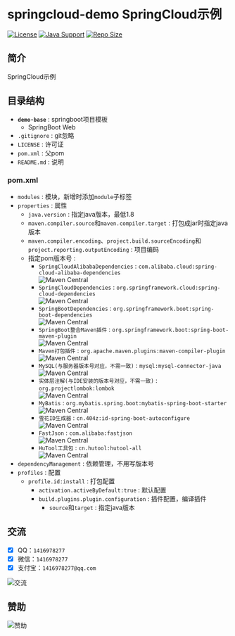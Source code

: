 # springcloud-demo SpringCloud示例

[![License](https://img.shields.io/github/license/ali1416/springcloud-demo?label=License)](https://opensource.org/licenses/BSD-3-Clause)
[![Java Support](https://img.shields.io/badge/Java-8+-green)](https://openjdk.org/)
[![Repo Size](https://img.shields.io/github/repo-size/ali1416/springcloud-demo?label=Repo%20Size&color=success)](https://github.com/ALI1416/springcloud-demo/archive/refs/heads/master.zip)

## 简介

SpringCloud示例

## 目录结构

- **`demo-base`** : springboot项目模板
  - SpringBoot Web
- `.gitignore` : git忽略
- `LICENSE` : 许可证
- `pom.xml` : 父pom
- `README.md` : 说明

### pom.xml

- `modules` : 模块，新增时添加`module`子标签
- `properties` : 属性
  - `java.version` : 指定java版本，最低1.8
  - `maven.compiler.source`和`maven.compiler.target` : 打包成jar时指定java版本
  - `maven.compiler.encoding`、`project.build.sourceEncoding`和`project.reporting.outputEncoding` : 项目编码
  - 指定pom版本号 :
    - `SpringCloudAlibabaDependencies` : `com.alibaba.cloud:spring-cloud-alibaba-dependencies`  
      ![Maven Central](https://img.shields.io/maven-central/v/com.alibaba.cloud/spring-cloud-alibaba-dependencies?label=Maven%20Central)
    - `SpringCloudDependencies` : `org.springframework.cloud:spring-cloud-dependencies`  
      ![Maven Central](https://img.shields.io/maven-central/v/org.springframework.cloud/spring-cloud-dependencies?label=Maven%20Central)
    - `SpringBootDependencies` : `org.springframework.boot:spring-boot-dependencies`  
      ![Maven Central](https://img.shields.io/maven-central/v/org.springframework.boot/spring-boot-dependencies?label=Maven%20Central)
    - `SpringBoot整合Maven插件` : `org.springframework.boot:spring-boot-maven-plugin`  
      ![Maven Central](https://img.shields.io/maven-central/v/org.springframework.boot/spring-boot-maven-plugin?label=Maven%20Central)
    - `Maven打包插件` : `org.apache.maven.plugins:maven-compiler-plugin`  
      ![Maven Central](https://img.shields.io/maven-central/v/org.apache.maven.plugins/maven-compiler-plugin?label=Maven%20Central)
    - `MySQL(与服务器版本号对应，不需一致)` : `mysql:mysql-connector-java`  
      ![Maven Central](https://img.shields.io/maven-central/v/mysql/mysql-connector-java?label=Maven%20Central)
    - `实体层注解(与IDE安装的版本号对应，不需一致)` : `org.projectlombok:lombok`  
      ![Maven Central](https://img.shields.io/maven-central/v/org.projectlombok/lombok?label=Maven%20Central)
    - `MyBatis` : `org.mybatis.spring.boot:mybatis-spring-boot-starter`  
      ![Maven Central](https://img.shields.io/maven-central/v/org.mybatis.spring.boot/mybatis-spring-boot-starter?label=Maven%20Central)
    - `雪花ID生成器` : `cn.404z:id-spring-boot-autoconfigure`  
      ![Maven Central](https://img.shields.io/maven-central/v/cn.404z/id-spring-boot-autoconfigure?label=Maven%20Central)
    - `FastJson` : `com.alibaba:fastjson`  
      ![Maven Central](https://img.shields.io/maven-central/v/com.alibaba/fastjson?label=Maven%20Central)
    - `HuTool工具包` : `cn.hutool:hutool-all`  
      ![Maven Central](https://img.shields.io/maven-central/v/cn.hutool/hutool-all?label=Maven%20Central)
- `dependencyManagement` : 依赖管理，不用写版本号
- `profiles` : 配置
  - `profile.id:install` : 打包配置
    - `activation.activeByDefault:true` : 默认配置
    - `build.plugins.plugin.configuration` : 插件配置，编译插件
      - `source`和`target` : 指定java版本

## 交流

- [x] QQ：`1416978277`
- [x] 微信：`1416978277`
- [x] 支付宝：`1416978277@qq.com`

![交流](https://cdn.jsdelivr.net/gh/ALI1416/ALI1416/image/contact.png)

## 赞助

![赞助](https://cdn.jsdelivr.net/gh/ALI1416/ALI1416/image/donate.png)
